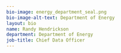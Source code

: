 ```yaml
---
bio-image: energy_department_seal.png
bio-image-alt-text: Department of Energy
layout: bio
name: Randy Hendrickson
department: Department of Energy
job-title: Chief Data Officer
---
```

